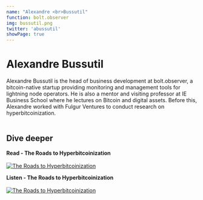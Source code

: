 ```yaml
---
name: "Alexandre <br>Bussutil"
function: bolt.observer
img: bussutil.png
twitter: 'abussutil'
showPage: true
---
```


# Alexandre Bussutil
 
Alexandre Bussutil is the head of business development at bolt.observer, a bitcoin-native startup providing monitoring and management tools for lightning node operators. He is also a mentor and visiting professor at IE Business School where he lectures on Bitcoin and digital assets. Before this, Alexandre worked with Fulgur Ventures to conduct research on hyperbitcoinization.
<br><br>

## Dive deeper


<div class="grid grid-cols-2 gap-5">
<div class="p-3 my-2">

**Read - The Roads to Hyperbitcoinization**  <br><br>
[![The Roads to Hyperbitcoinization](/content/bussutil_roads.png)](https://bitcoinmagazine.com/culture/the-roads-to-hyperbitcoinization/)
</div>

<div class="p-3 my-2">

**Listen - The Roads to Hyperbitcoinization**  <br><br>
[![The Roads to Hyperbitcoinization](/content/bussutil_abcg.png)](https://anchor.fm/adoptingbitcoin/episodes/Roads-to-Hyperbitcoinization-with-Fulgur-Ventures-e1c1v78/)
</div>

</div>

<br>




